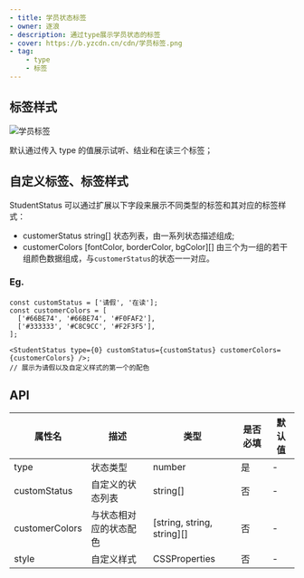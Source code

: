 ```yaml
---
- title: 学员状态标签
- owner: 逐浪
- description: 通过type展示学员状态的标签
- cover: https://b.yzcdn.cn/cdn/学员标签.png
- tag:
    - type
    - 标签
---
```


## 标签样式

![学员标签](https://b.yzcdn.cn/cdn/学员标签.png)

默认通过传入 type 的值展示试听、结业和在读三个标签；

## 自定义标签、标签样式

StudentStatus 可以通过扩展以下字段来展示不同类型的标签和其对应的标签样式：

- customerStatus string[] 状态列表，由一系列状态描述组成;
- customerColors [fontColor, borderColor, bgColor][] 由三个为一组的若干组颜色数据组成，与`customerStatus`的状态一一对应。

### Eg.

```tsx
const customStatus = ['请假', '在读'];
const customerColors = [
  ['#66BE74', '#66BE74', '#F0FAF2'],
  ['#333333', '#C8C9CC', '#F2F3F5'],
];

<StudentStatus type={0} customStatus={customStatus} customerColors={customerColors} />;
// 展示为请假以及自定义样式的第一个的配色
```

## API

| 属性名  | 描述                 | 类型                                                  | 是否必填 | 默认值               |
| ------ | ------------------- | ---------------------------------------------------- | ------- | ------------------- |
|type|状态类型|number|是| - |
|customStatus|自定义的状态列表|string[]|否| - |
|customerColors|与状态相对应的状态配色|[string, string, string][]|否| - |
|style|自定义样式|CSSProperties|否| - |
